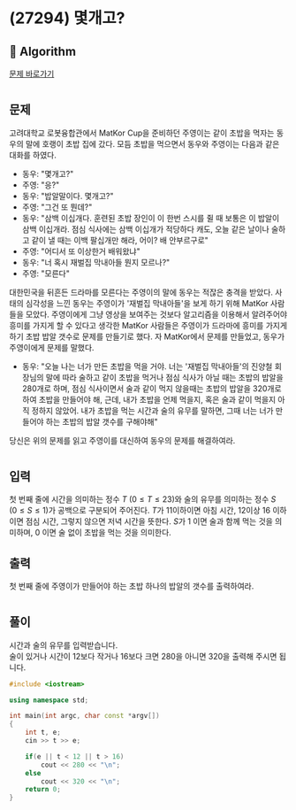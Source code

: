 # (27294) 몇개고?
## :100: Algorithm
[문제 바로가기](https://www.acmicpc.net/problem/27294)
#
## 문제
고려대학교 로봇융합관에서 MatKor Cup을 준비하던 주영이는 같이 초밥을 먹자는 동우의 말에 호랭이 초밥 집에 갔다. 모듬 초밥을 먹으면서 동우와 주영이는 다음과 같은 대화를 하였다.

- 동우: "몇개고?"
- 주영: "응?"
- 동우: "밥알말이다. 몇개고?"
- 주영: "그건 또 뭔데?"
- 동우: "삼백 이십개다. 훈련된 초밥 장인이 이 한번 스시를 쥘 때 보통은 이 밥알이 삼백 이십개라. 점심 식사에는 삼백 이십개가 적당하다 캐도, 오늘 같은 날이나 술하고 같이 낼 때는 이백 팔십개만 해라, 어이? 배 안부르구로"
- 주영: "어디서 또 이상한거 배워왔냐"
- 동우: "너 혹시 재벌집 막내아들 뭔지 모르나?"
- 주영: "모른다"

대한민국을 뒤흔든 드라마를 모른다는 주영이의 말에 동우는 적잖은 충격을 받았다. 사태의 심각성을 느낀 동우는 주영이가 '재벌집 막내아들'을 보게 하기 위해 MatKor 사람들을 모았다. 주영이에게 그냥 영상을 보여주는 것보다 알고리즘을 이용해서 알려주어야 흥미를 가지게 할 수 있다고 생각한 MatKor 사람들은 주영이가 드라마에 흥미를 가지게 하기 초밥 밥알 갯수로 문제를 만들기로 했다. 자 MatKor에서 문제를 만들었고, 동우가 주영이에게 문제를 말했다.

- 동우: "오늘 나는 너가 만든 초밥을 먹을 거야. 너는 '재벌집 막내아들'의 진양철 회장님의 말에 따라 술하고 같이 초밥을 먹거나 점심 식사가 아닐 때는 초밥의 밥알을 $280$개로 하며, 점심 식사이면서 술과 같이 먹지 않을때는 초밥의 밥알을 $320$개로 하여 초밥을 만들어야 해, 근데, 내가 초밥을 언제 먹을지, 혹은 술과 같이 먹을지 아직 정하지 않았어. 내가 초밥을 먹는 시간과 술의 유무를 말하면, 그때 너는 너가 만들어야 하는 초밥의 밥알 갯수를 구해야해"

당신은 위의 문제를 읽고 주영이를 대신하여 동우의 문제를 해결하여라.
#
## 입력
첫 번째 줄에 시간을 의미하는 정수 $T$ ($0 \le T \le 23$)와 술의 유무를 의미하는 정수 $S$ ($0 \le S \le 1$)가 공백으로 구분되어 주어진다. $T$가 $11$이하이면 아침 시간, $12$이상 $16$ 이하이면 점심 시간, 그렇지 않으면 저녁 시간을 뜻한다. $S$가 $1$ 이면 술과 함께 먹는 것을 의미하며, $0$ 이면 술 없이 초밥을 먹는 것을 의미한다.
## 출력
첫 번째 줄에 주영이가 만들어야 하는 초밥 하나의 밥알의 갯수를 출력하여라.
#
## 풀이
시간과 술의 유무를 입력받습니다.  
술이 있거나 시간이 12보다 작거나 16보다 크면 280을 아니면 320을 출력해 주시면 됩니다.

```cpp
#include <iostream>

using namespace std;

int main(int argc, char const *argv[])
{
    int t, e;
    cin >> t >> e;

    if(e || t < 12 || t > 16)
        cout << 280 << "\n";
    else
        cout << 320 << "\n";
    return 0;
}
```